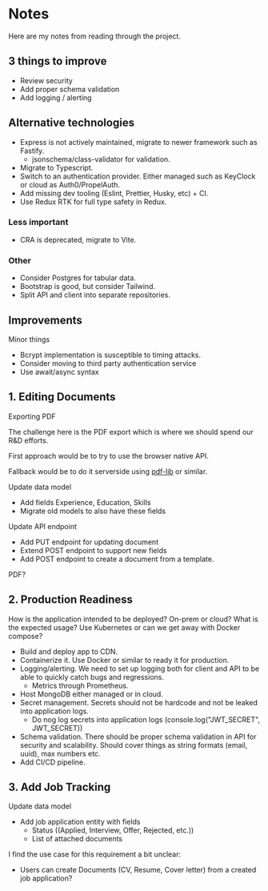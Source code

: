# Notes

Here are my notes from reading through the project.

## 3 things to improve

- Review security
- Add proper schema validation
- Add logging / alerting

## Alternative technologies

- Express is not actively maintained, migrate to newer framework such as
  Fastify.
  - jsonschema/class-validator for validation.
- Migrate to Typescript.
- Switch to an authentication provider. Either managed such as KeyClock or cloud
  as Auth0/PropelAuth.
- Add missing dev tooling (Eslint, Prettier, Husky, etc) + CI.
- Use Redux RTK for full type safety in Redux.

### Less important

- CRA is deprecated, migrate to Vite.

### Other

- Consider Postgres for tabular data.
- Bootstrap is good, but consider Tailwind.
- Split API and client into separate repositories.

## Improvements

Minor things

- Bcrypt implementation is susceptible to timing attacks.
- Consider moving to third party authentication service
- Use await/async syntax

## 1. Editing Documents

Exporting PDF

The challenge here is the PDF export which is where we should spend our R&D
efforts.

First approach would be to try to use the browser native API.

Fallback would be to do it serverside using
[pdf-lib](https://www.npmjs.com/package/pdf-lib) or similar.

Update data model

- Add fields Experience, Education, Skills
- Migrate old models to also have these fields

Update API endpoint

- Add PUT endpoint for updating document
- Extend POST endpoint to support new fields
- Add POST endpoint to create a document from a template.

PDF?

## 2. Production Readiness

How is the application intended to be deployed? On-prem or cloud? What is the
expected usage? Use Kubernetes or can we get away with Docker compose?

- Build and deploy app to CDN.
- Containerize it. Use Docker or similar to ready it for production.
- Logging/alerting. We need to set up logging both for client and API to be able
  to quickly catch bugs and regressions.
  - Metrics through Prometheus.
- Host MongoDB either managed or in cloud.
- Secret management. Secrets should not be hardcode and not be leaked into
  application logs.
  - Do nog log secrets into application logs (console.log("JWT_SECRET",
    JWT_SECRET))
- Schema validation. There should be proper schema validation in API for
  security and scalability. Should cover things as string formats (email, uuid),
  max numbers etc.
- Add CI/CD pipeline.

## 3. Add Job Tracking

Update data model

- Add job application entity with fields
  - Status ((Applied, Interview, Offer, Rejected, etc.))
  - List of attached documents

I find the use case for this requirement a bit unclear:

- Users can create Documents (CV, Resume, Cover letter) from a created job
  application?
